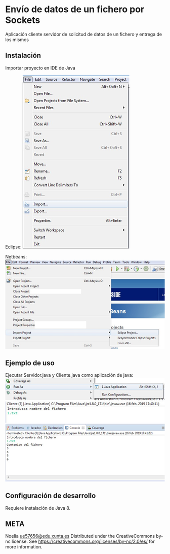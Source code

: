 # Envío de datos de un fichero por Sockets
Aplicación cliente servidor de solicitud de datos de un fichero y entrega de los mismos

## Instalación 
Importar proyecto en IDE de Java

Eclipse:
![ImportaciónEclipse](../1.jpg)

Netbeans:  
![ImportaciónNetbeans](../2.jpg)


## Ejemplo de uso   
Ejecutar Servidor.java y Cliente.java como aplicación de java: 
![Execute](../3.jpg)  
![Execute](../4.jpg)  
![Execute](../5.jpg)  


## Configuración de desarrollo
Requiere instalación de Java 8.

## META
Noelia  ue57656@edu.xunta.es
Distributed under the CreativeCommons by-nc license. See https://creativecommons.org/licenses/by-nc/2.0/es/  for more information.
